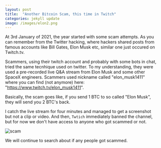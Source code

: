 ```yaml
---
layout: post
title:  "Another Bitcoin Scam, this time in Twitch"
categories: jekyll update
image: /images/elon2.png
---
```


At 3rd January of 2021, the year started with some scam attempts.
As you can remember from the Twitter hacking, where hackers shared posts from famous accounts like Bill Gates, Elon Musk etc, similar one just occured on Twitch.tv.

Scammers, using their twitch account and probably with some bots in chat, tried the same tecnhique used on twitter.
To my understanding, they were used a pre-recorded live Q&A stream from Elon Musk and some other SpaceX engineers.
Scammers used nickname called "elon_musk1411" where you can find (not anymore) here: "https://www.twitch.tv/elon_musk1411".


Basically, the scam goes like, if you send 1 BTC to so called "Elon Musk", they will send you 2 BTC's back.

I catch the live stream for four minutes and managed to get a screenshot but not a clip or video.
And then, `Twtich` immediately banned the channel, but for now we don't have access to anyone who got scammed or not.

![scam]({{site.baseurl}}/images/elonscampng.png)

We will continue to search about if any people got scammed.


